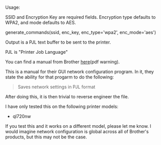 Usage:

SSID and Encryption Key are required fields.
Encryption type defaults to WPA2, and mode defaults to AES.

generate_commands(ssid, enc_key, enc_type='wpa2', enc_mode='aes')

Output is a PJL text buffer to be sent to the printer.


PJL is "Printer Job Language"

You can find a manual from Brother [here](http://download.brother.com/welcome/docp000487/cv_ql720nw_ruseng_net_0.pdf)(pdf warning).

This is a manual for their GUI network configuration program. In it, they state the ability for that progarm to do the following:

> Saves network settings in PJL format

After doing this, it is then trivial to reverse engineer the file.


I have only tested this on the following printer models: 

 - ql720nw

If you test this and it works on a different model, please let me know. I would imagine network configuration is global across all of Brother's products, but this may not be the case.
